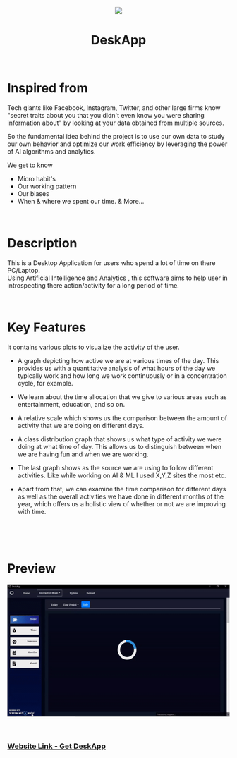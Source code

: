 

<div align="center">

<a href="https://getdeskapp.herokuapp.com/"><img src="Images/desk.ico" style="height:100px">

</a>

<h1> <strong>  DeskApp</strong></h1>

</div>




<br>

# **Inspired from**
Tech giants like Facebook, Instagram, Twitter, and other large firms know "secret traits about you that you didn't even know you were sharing information about" by looking at your data obtained from multiple sources.
<br>

So the fundamental idea behind the project is to use our own data to study our own behavior and optimize our work efficiency by leveraging the power of AI algorithms and analytics.


We get to know

* Micro habit's
* Our working pattern
* Our biases
* When & where we spent our time.
& More...

<br>

# **Description**

This is a Desktop Application for users who spend a lot of time on there PC/Laptop.<br>
Using Artificial Intelligence and Analytics , this software aims to help user in introspecting there action/activity for a long period of time.

<br>

# **Key Features**
It contains various plots to visualize the activity of the user.

* A graph depicting how active we are at various times of the day. This provides us with a quantitative analysis of what hours of the day we typically work and how long we work continuously or in a concentration cycle, for example.

* We learn about the time allocation that we give to various areas such as entertainment, education, and so on.

* A relative scale which shows us the comparison between the amount of activity that we are doing on different days.

* A class distribution graph that shows us what type of activity we were doing at what time of day. This allows us to distinguish between when we are having fun and when we are working.

* The last graph shows as the source we are using to follow different activities. Like while working on AI & ML I used X,Y,Z sites the most etc.

* Apart from that, we can examine the time comparison for different days as well as the overall activities we have done in different months of the year, which offers us a holistic view of whether or not we are improving with time.

<br>




<br>

<br>



# Preview

<div align="center">



<a href="https://getdeskapp.herokuapp.com/"><img src="Images/GIF.gif" style="height:300px">

</div>

<br>

### Website Link - [Get DeskApp](https://getdeskapp.herokuapp.com/)



